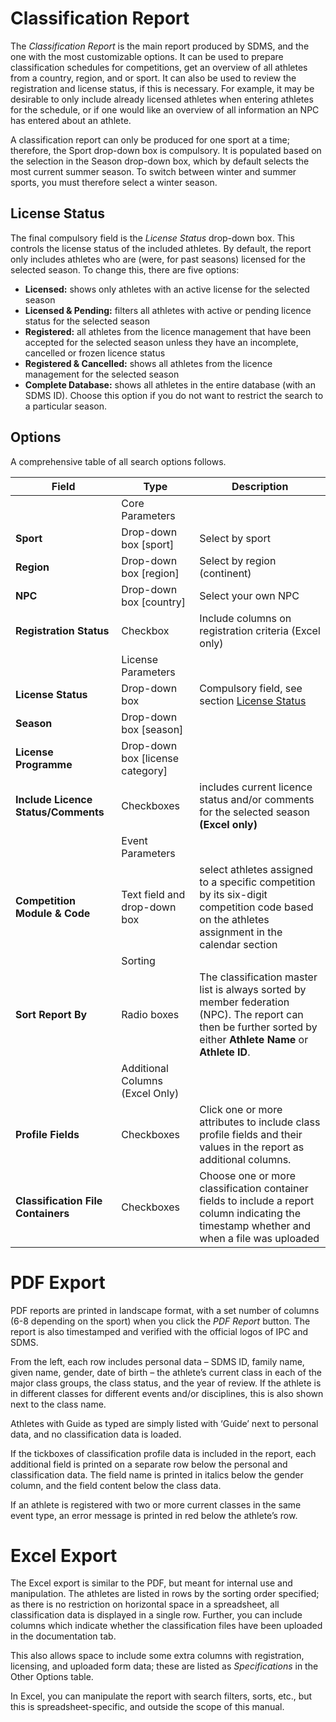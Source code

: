# Classification Report

The *Classification Report* is the main report produced by SDMS, and the one with the most customizable options. It can be used to prepare classification schedules for competitions, get an overview of all athletes from a country, region, and or sport. It can also be used to review the registration and license status, if this is necessary. For example, it may be desirable to only include already licensed athletes when entering athletes for the schedule, or if one would like an overview of all information an NPC has entered about an athlete.

A classification report can only be produced for one sport at a time; therefore, the Sport drop-down box is compulsory. It is populated based on the selection in the Season drop-down box, which by default selects the most current summer season. To switch between winter and summer sports, you must therefore select a winter season.

## License Status

The final compulsory field is the *License Status* drop-down box. This controls the license status of the included athletes. By default, the report only includes athletes who are (were, for past seasons) licensed for the selected season. To change this, there are five options:
- **Licensed:** shows only athletes with an active license for the selected season
- **Licensed & Pending:** filters all athletes with active or pending licence status for the selected season
- **Registered:** all athletes from the licence management that have been accepted for the selected season unless they have an incomplete, cancelled or frozen licence status
- **Registered & Cancelled:** shows all athletes from the licence management for the selected season
- **Complete Database:** shows all athletes in the entire database (with an SDMS ID). Choose this option if you do not want to restrict the search to a particular season.

## Options

A comprehensive table of all search options follows.

| **Field**                           | **Type**                                                                 | **Description**                                                                                                                                                 |
| ----------------------------------- | ------------------------------------------------------------------------ | --------------------------------------------------------------------------------------------------------------------------------------------------------------- |
|                                     | <span class="table-header center">Core Parameters</span>                 |                                                                                                                                                                 |
| **Sport**                           | Drop-down box [sport]                                                    | Select by sport                                                                                                                                                 |
| **Region**                          | Drop-down box [region]                                                   | Select by region (continent)                                                                                                                                    |
| **NPC**                             | Drop-down box [country]                                                  | Select your own NPC                                                                                                                                             |
| **Registration Status**             | Checkbox                                                                 | Include columns on registration criteria (Excel only)                                                                                                           |
|                                     | <span class="table-header center">License Parameters</span>              |                                                                                                                                                                 |
| **License Status**                  | Drop-down box                                                            | Compulsory field, see section [License Status](#license-status)                                                                                                 |
| **Season**                          | Drop-down box [season]                                                   |                                                                                                                                                                 |
| **License Programme**               | Drop-down box [license category]                                         |                                                                                                                                                                 |
| **Include Licence Status/Comments** | Checkboxes                                                               | includes current licence status and/or comments for the selected season **(Excel only)**                                                                        |
|                                     | <span class="table-header center">Event Parameters</span>                |                                                                                                                                                                 |
| **Competition Module & Code**       | Text field and drop-down box                                             | select athletes assigned to a specific competition by its six-digit competition code based on the athletes assignment in the calendar section                   |
|                                     | <span class="table-header center">Sorting</span>                         |                                                                                                                                                                 |
| **Sort Report By**                  | Radio boxes                                                              | The classification master list is always sorted by member federation (NPC). The report can then be further sorted by either **Athlete Name** or **Athlete ID**. |
|                                     | <span class="table-header center">Additional Columns (Excel Only)</span> |                                                                                                                                                                 |
| **Profile Fields**                  | Checkboxes                                                               | Click one or more attributes to include class profile fields and their values in the report as additional columns.                                              |
| **Classification File Containers**  | Checkboxes                                                               | Choose one or more classification container fields to include a report column indicating the timestamp whether and when a file was uploaded                     |

# PDF Export

PDF reports are printed in landscape format, with a set number of columns (6-8 depending on the sport) when you click the *PDF Report* button. The report is also timestamped and verified with the official logos of IPC and SDMS.

From the left, each row includes personal data – SDMS ID, family name, given name, gender, date of birth – the athlete’s current class in each of the major class groups, the class status, and the year of review. If the athlete is in different classes for different events and/or disciplines, this is also shown next to the class name.

Athletes with Guide as typed are simply listed with ‘Guide’ next to personal data, and no classification data is loaded.

If the tickboxes of classification profile data is included in the report, each additional field is printed on a separate row below the personal and classification data. The field name is printed in italics below the gender column, and the field content below the class data.

If an athlete is registered with two or more current classes in the same event type, an error message is printed in red below the athlete’s row.

# Excel Export

The Excel export is similar to the PDF, but meant for internal use and manipulation. The athletes are listed in rows by the sorting order specified; as there is no restriction on horizontal space in a spreadsheet, all classification data is displayed in a single row. Further, you can include columns which indicate whether the classification files have been uploaded in the documentation tab.

This also allows space to include some extra columns with registration, licensing, and uploaded form data; these are listed as *Specifications* in the Other Options table.

In Excel, you can manipulate the report with search filters, sorts, etc., but this is spreadsheet-specific, and outside the scope of this manual.